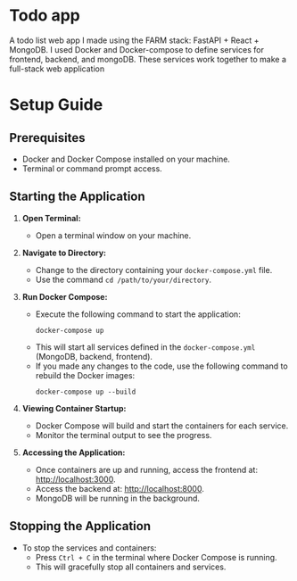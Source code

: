 # Todo app
A todo list web app I made using the FARM stack: FastAPI + React + MongoDB. 
I used Docker and Docker-compose to define services for frontend, backend, and mongoDB. These services work together to make a full-stack web application


#  Setup Guide

## Prerequisites

- Docker and Docker Compose installed on your machine.
- Terminal or command prompt access.

## Starting the Application

1. **Open Terminal:**
   - Open a terminal window on your machine.

2. **Navigate to Directory:**
   - Change to the directory containing your `docker-compose.yml` file.
   - Use the command `cd /path/to/your/directory`.

3. **Run Docker Compose:**
   - Execute the following command to start the application:
     ```
     docker-compose up
     ```
   - This will start all services defined in the `docker-compose.yml`  (MongoDB, backend, frontend).
   - If you made any changes to the code, use the following command to rebuild the Docker images:
     ```
     docker-compose up --build
     ```

4. **Viewing Container Startup:**
   - Docker Compose will build and start the containers for each service.
   - Monitor the terminal output to see the progress.

5. **Accessing the Application:**
   - Once containers are up and running, access the frontend at: [http://localhost:3000](http://localhost:3000).
   - Access the backend at: [http://localhost:8000](http://localhost:8000).
   - MongoDB will be running in the background.

## Stopping the Application

- To stop the services and containers:
  - Press `Ctrl + C` in the terminal where Docker Compose is running.
  - This will gracefully stop all containers and services.
